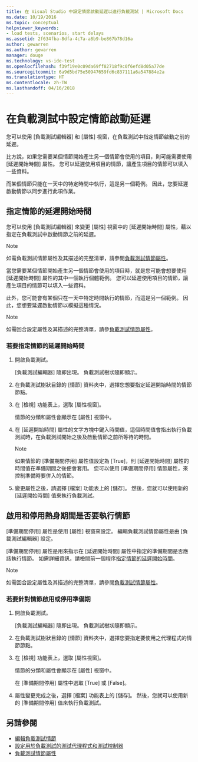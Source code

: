 ```yaml
---
title: 在 Visual Studio 中設定情節啟動延遲以進行負載測試 | Microsoft Docs
ms.date: 10/19/2016
ms.topic: conceptual
helpviewer_keywords:
- load tests, scenarios, start delays
ms.assetid: 2f634fba-8dfa-4c7a-a8b9-be867b78d16a
author: gewarren
ms.author: gewarren
manager: douge
ms.technology: vs-ide-test
ms.openlocfilehash: f39f19e0c09da69ff82718f9c0f6efd8d05a77de
ms.sourcegitcommit: 6a9d5bd75e50947659fd6c837111a6a547884e2a
ms.translationtype: HT
ms.contentlocale: zh-TW
ms.lasthandoff: 04/16/2018
---
```

# <a name="configure-scenario-start-delays-in-load-tests"></a>在負載測試中設定情節啟動延遲

您可以使用 [負載測試編輯器] 和 [屬性] 視窗，在負載測試中指定情節啟動之前的延遲。

比方說，如果您需要某個情節開始產生另一個情節會使用的項目，則可能需要使用 [延遲開始時間] 屬性。 您可以延遲使用項目的情節，讓產生項目的情節可以填入一些資料。

而某個情節只能在一天中的特定時間中執行，這是另一個範例。 因此，您要延遲啟動情節以同步進行此項作業。

## <a name="specifying-the-delay-start-time-of-a-scenario"></a>指定情節的延遲開始時間

您可以使用 [負載測試編輯器] 來變更 [屬性] 視窗中的 [延遲開始時間] 屬性，藉以指定在負載測試中啟動情節之前的延遲。

> [!NOTE]
> 如需負載測試情節屬性及其描述的完整清單，請參閱[負載測試情節屬性](../test/load-test-scenario-properties.md)。

 當您需要某個情節開始產生另一個情節會使用的項目時，就是您可能會想要使用 [延遲開始時間] 屬性的其中一個執行個體範例。 您可以延遲使用項目的情節，讓產生項目的情節可以填入一些資料。

 此外，您可能會有某個只在一天中特定時間執行的情節，而這是另一個範例。 因此，您想要延遲啟動情節以模擬這種情況。

> [!NOTE]
> 如需回合設定屬性及其描述的完整清單，請參[負載測試情節屬性](../test/load-test-scenario-properties.md)。

### <a name="to-specify-the-delay-start-time-for-a-scenario"></a>若要指定情節的延遲開始時間

1. 開啟負載測試。

     [負載測試編輯器] 隨即出現。 負載測試樹狀隨即顯示。

2. 在負載測試樹狀目錄的 [情節] 資料夾中，選擇您想要指定延遲開始時間的情節節點。

3. 在 [檢視] 功能表上，選取 [屬性視窗]。

     情節的分類和屬性會顯示在 [屬性] 視窗中。

4. 在 [延遲開始時間] 屬性的文字方塊中鍵入時間值，這個時間值會指出執行負載測試時，在負載測試開始之後及啟動情節之前所等待的時間。

    > [!NOTE]
    > 如果情節的 [準備期間停用] 屬性值設定為 [True]，則 [延遲開始時間] 屬性的時間值在準備期間之後便會套用。 您可以使用 [準備期間停用] 情節屬性，來控制準備時要併入的情節。

5. 變更屬性之後，請選擇 [檔案] 功能表上的 [儲存]。 然後，您就可以使用新的 [延遲開始時間] 值來執行負載測試。

## <a name="enabling-and-disabling-whether-a-scenario-runs-during-the-warm-up-period"></a>啟用和停用熱身期間是否要執行情節

[準備期間停用] 屬性是使用 [屬性] 視窗來設定。 編輯負載測試情節屬性是由 [負載測試編輯器] 設定。

 [準備期間停用] 屬性是用來指示在 [延遲開始時間] 屬性中指定的準備期間是否應該執行情節。 如需詳細資訊，請檢閱前一個程序[指定情節的延遲開始時間](../test/configure-scenario-start-delays.md#ConfiguringScenarioStartDelayHowTo)。

> [!NOTE]
> 如需回合設定屬性及其描述的完整清單，請參閱[負載測試情節屬性](../test/load-test-scenario-properties.md)。

### <a name="to-enable-or-disable-the-warm-up-period-for-a-scenario"></a>若要針對情節啟用或停用準備期

1. 開啟負載測試。

     [負載測試編輯器] 隨即出現。 負載測試樹狀隨即顯示。

2. 在負載測試樹狀目錄的 [情節] 資料夾中，選擇您要指定要使用之代理程式的情節節點。

3. 在 [檢視] 功能表上，選取 [屬性視窗]。

     情節的分類和屬性會顯示在 [屬性] 視窗中。

     在 [準備期間停用] 屬性中選取 [True] 或 [False]。

4. 屬性變更完成之後，選擇 [檔案] 功能表上的 [儲存]。 然後，您就可以使用新的 [準備期間停用] 值來執行負載測試。

## <a name="see-also"></a>另請參閱

- [編輯負載測試情節](../test/edit-load-test-scenarios.md)
- [設定用於負載測試的測試代理程式和測試控制器](../test/configure-test-agents-and-controllers-for-load-tests.md)
- [負載測試情節屬性](../test/load-test-scenario-properties.md)